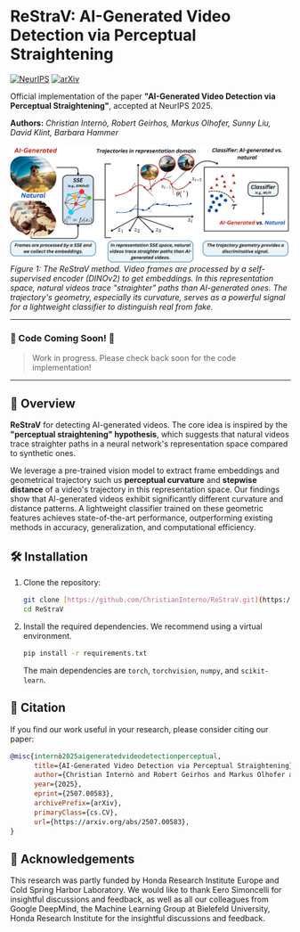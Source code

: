 # ReStraV: AI-Generated Video Detection via Perceptual Straightening

[![NeurIPS](https://img.shields.io/badge/NeurIPS-2025-blue)](https://neurips.cc/virtual/2025/poster/118520)
[![arXiv](https://img.shields.io/badge/arXiv-24XX.XXXXX-b31b1b.svg)](https://arxiv.org/abs/2507.00583)

Official implementation of the paper **"AI-Generated Video Detection via Perceptual Straightening"**, accepted at NeurIPS 2025.

**Authors:** *Christian Internò, Robert Geirhos, Markus Olhofer, Sunny Liu, David Klint, Barbara Hammer*

![ReStraV Method Pipeline](./assets/pipeline.png)
*Figure 1: The ReStraV method. Video frames are processed by a self-supervised encoder (DINOv2) to get embeddings. In this representation space, natural videos trace "straighter" paths than AI-generated ones. The trajectory's geometry, especially its curvature, serves as a powerful signal for a lightweight classifier to distinguish real from fake.*

---

### 🚧 Code Coming Soon! 🚧
> Work in progress. Please check back soon for the code implementation!

---

## 🚀 Overview

**ReStraV** for detecting AI-generated videos. The core idea is inspired by the **"perceptual straightening" hypothesis**, which suggests that natural videos trace straighter paths in a neural network's representation space compared to synthetic ones.

We leverage a pre-trained vision model to extract frame embeddings and geometrical trajectory such us **perceptual curvature** and **stepwise distance** of a video's trajectory in this representation space. Our findings show that AI-generated videos exhibit significantly different curvature and distance patterns. A lightweight classifier trained on these geometric features achieves state-of-the-art performance, outperforming existing methods in accuracy, generalization, and computational efficiency.

## 🛠️ Installation

1.  Clone the repository:
    ```bash
    git clone [https://github.com/ChristianInterno/ReStraV.git](https://github.com/ChristianInterno/ReStraV.git)
    cd ReStraV
    ```

2.  Install the required dependencies. We recommend using a virtual environment.
    ```bash
    pip install -r requirements.txt
    ```
    The main dependencies are `torch`, `torchvision`, `numpy`, and `scikit-learn`.

## 📜 Citation

If you find our work useful in your research, please consider citing our paper:

```bibtex
@misc{internò2025aigeneratedvideodetectionperceptual,
      title={AI-Generated Video Detection via Perceptual Straightening}, 
      author={Christian Internò and Robert Geirhos and Markus Olhofer and Sunny Liu and Barbara Hammer and David Klindt},
      year={2025},
      eprint={2507.00583},
      archivePrefix={arXiv},
      primaryClass={cs.CV},
      url={https://arxiv.org/abs/2507.00583}, 
}
```

## 🙏 Acknowledgements
This research was partly funded by Honda Research Institute Europe and Cold Spring Harbor Laboratory. We would like to thank Eero Simoncelli for insightful discussions and feedback, as well as all our colleagues from Google DeepMind, the Machine Learning Group at Bielefeld University, Honda Research Institute for the insightful discussions and feedback.
